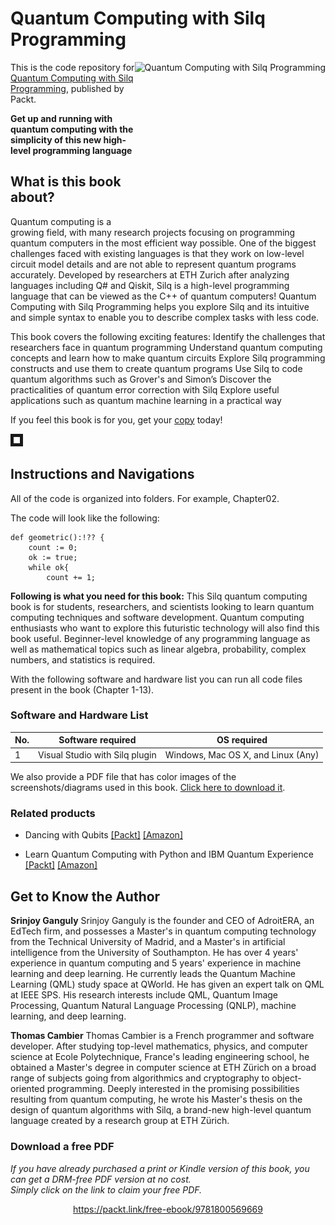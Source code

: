 # Quantum Computing with Silq Programming

<a href="https://www.packtpub.com/in/programming/quantum-computing-with-silq-programming?utm_source=github&utm_medium=repository&utm_campaign=9781800569669"><img src="https://static.packt-cdn.com/products/9781800569669/cover/smaller" alt="Quantum Computing with Silq Programming" height="256px" align="right"></a>

This is the code repository for [Quantum Computing with Silq Programming](https://www.packtpub.com/in/programming/quantum-computing-with-silq-programming?utm_source=github&utm_medium=repository&utm_campaign=9781800569669), published by Packt.

**Get up and running with quantum computing with the simplicity of this new high-level programming language**

## What is this book about?
Quantum computing is a growing field, with many research projects focusing on programming quantum computers in the most efficient way possible. One of the biggest challenges faced with existing languages is that they work on low-level circuit model details and are not able to represent quantum programs accurately. Developed by researchers at ETH Zurich after analyzing languages including Q# and Qiskit, Silq is a high-level programming language that can be viewed as the C++ of quantum computers! Quantum Computing with Silq Programming helps you explore Silq and its intuitive and simple syntax to enable you to describe complex tasks with less code. 

This book covers the following exciting features:
Identify the challenges that researchers face in quantum programming
Understand quantum computing concepts and learn how to make quantum circuits
Explore Silq programming constructs and use them to create quantum programs
Use Silq to code quantum algorithms such as Grover's and Simon’s
Discover the practicalities of quantum error correction with Silq
Explore useful applications such as quantum machine learning in a practical way

If you feel this book is for you, get your [copy](https://www.amazon.com/dp/1800569661) today!

<a href="https://www.packtpub.com/?utm_source=github&utm_medium=banner&utm_campaign=GitHubBanner"><img src="https://raw.githubusercontent.com/PacktPublishing/GitHub/master/GitHub.png" 
alt="https://www.packtpub.com/" border="5" /></a>

## Instructions and Navigations
All of the code is organized into folders. For example, Chapter02.

The code will look like the following:
```
def geometric():!?? {
    count := 0;
    ok := true;
    while ok{
        count += 1;
```

**Following is what you need for this book:**
This Silq quantum computing book is for students, researchers, and scientists looking to learn quantum computing techniques and software development. Quantum computing enthusiasts who want to explore this futuristic technology will also find this book useful. Beginner-level knowledge of any programming language as well as mathematical topics such as linear algebra, probability, complex numbers, and statistics is required.

With the following software and hardware list you can run all code files present in the book (Chapter 1-13).
### Software and Hardware List
| No. | Software required | OS required |
| -------- | ------------------------------------ | ----------------------------------- |
| 1 | Visual Studio with Silq plugin | Windows, Mac OS X, and Linux (Any) |


We also provide a PDF file that has color images of the screenshots/diagrams used in this book. [Click here to download it](https://static.packt-cdn.com/downloads/9781800569669_ColorImages.pdf).

### Related products
* Dancing with Qubits [[Packt]](https://www.packtpub.com/product/dancing-with-qubits/9781838827366?utm_source=github&utm_medium=repository&utm_campaign=9781838827366) [[Amazon]](https://www.amazon.com/dp/1838827366)

* Learn Quantum Computing with Python and IBM Quantum Experience [[Packt]](https://www.packtpub.com/product/learn-quantum-computing-with-python-and-ibm-quantum-experience/9781838981006?utm_source=github&utm_medium=repository&utm_campaign=9781838981006) [[Amazon]](https://www.amazon.com/dp/1838981004)

## Get to Know the Author
**Srinjoy Ganguly**
Srinjoy Ganguly is the founder and CEO of AdroitERA, an EdTech firm, and possesses a Master's in quantum computing technology from the Technical University of Madrid, and a Master's in artificial intelligence from the University of Southampton. He has over 4 years' experience in quantum computing and 5 years' experience in machine learning and deep learning. He currently leads the Quantum Machine Learning (QML) study space at QWorld. He has given an expert talk on QML at IEEE SPS. His research interests include QML, Quantum Image Processing, Quantum Natural Language Processing (QNLP), machine learning, and deep learning.

**Thomas Cambier**
Thomas Cambier is a French programmer and software developer. After studying top-level mathematics, physics, and computer science at Ecole Polytechnique, France's leading engineering school, he obtained a Master's degree in computer science at ETH Zürich on a broad range of subjects going from algorithmics and cryptography to object-oriented programming. Deeply interested in the promising possibilities resulting from quantum computing, he wrote his Master's thesis on the design of quantum algorithms with Silq, a brand-new high-level quantum language created by a research group at ETH Zürich.

### Download a free PDF

 <i>If you have already purchased a print or Kindle version of this book, you can get a DRM-free PDF version at no cost.<br>Simply click on the link to claim your free PDF.</i>
<p align="center"> <a href="https://packt.link/free-ebook/9781800569669">https://packt.link/free-ebook/9781800569669 </a> </p>
